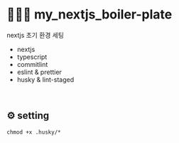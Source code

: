 # 🧑🏻‍💻 my_nextjs_boiler-plate

nextjs 초기 환경 세팅

- nextjs
- typescript
- commitlint
- eslint & prettier
- husky & lint-staged

<br />

## ⚙️ setting

```
chmod +x .husky/*
```

